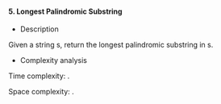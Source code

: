 #### 5. Longest Palindromic Substring

* Description

Given a string s, return the longest palindromic substring in s.

* Complexity analysis

Time complexity: .

Space complexity: .